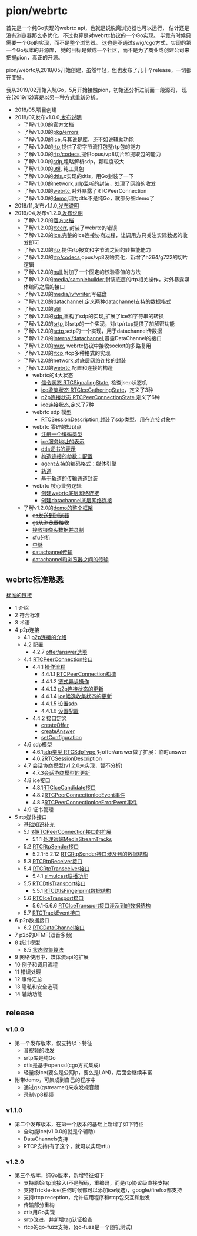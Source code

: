 # pion/webrtc

首先是一个纯Go实现的webrtc api，也就是说脱离浏览器也可以运行，
估计还是没有浏览器那么多优化，不过也算是对webrtc协议的一个Go实现。
毕竟有时候只需要一个Go的实现，而不是整个浏览器。
这也是不通过swig/cgo方式，实现的第一个Go版本的开源库，
她的目标是做成一个社区，而不是为了商业或创建公司来把握pion，真正的开源。

pion/webrtc从2018/05开始创建，虽然年轻，但也发布了几十个release，一切都在变好。

我从2019/02开始入坑Go，5月开始接触pion，初始还分析过前面一段源码，
现在(2019/12)算是以另一种方式重新分析。

- 2018/05,项目创建
- 2018/07,发布v1.0.0,[发布说明](#v1.0.0)
  - 了解v1.0.0的[官方文档](/webrtc/v1.0.0-001.md)
  - 了解v1.0.0的[pkg/errors](/webrtc/v1.0.0-002.md)
  - 了解v1.0.0的[ice](/webrtc/v1.0.0-003.md),与其说是库，还不如说辅助功能
  - 了解v1.0.0的[rtp](/webrtc/v1.0.0-004.md),提供了将字节流打包整rtp包的能力
  - 了解v1.0.0的[rtp/codecs](/webrtc/v1.0.0-005.md),提供opus/vp8切片和提取包的能力
  - 了解v1.0.0的[sdp](/webrtc/v1.0.0-006.md),粗略解析sdp，颗粒度较大
  - 了解v1.0.0的[util](/webrtc/v1.0.0-007.md), 纯工具包
  - 了解v1.0.0的[dtls](/webrtc/v1.0.0-008.md),c实现的dtls，用Go封装了一下
  - 了解v1.0.0的[network](/webrtc/v1.0.0-009.md),udp监听的封装，处理了网络的收发
  - 了解v1.0.0的[webrtc](/webrtc/v1.0.0-010.md),对外暴露了RTCPeerConnection
  - 了解v1.0.0的[demo](/webrtc/v1.0.0-011.md),因为dtls不是纯Go，就部分细demo了
- 2018/11,发布v1.1.0,[发布说明](#v1.1.0)
- 2019/04,发布v1.2.0,[发布说明](#v1.2.0)
  - 了解v1.2.0的[官方文档](/webrtc/v1.2.0-000.md)
  - 了解v1.2.0的[rtcerr](/webrtc/v1.2.0-001.md), 封装了webrtc的错误
  - 了解v1.2.0的[ice](/webrtc/v1.2.0-002.md),完整的ice连接协商过程，让调用方只关注实际数据的收发即可
  - 了解v1.2.0的[rtp](/webrtc/v1.2.0-003.md),提供rtp报文和字节流之间的转换能能力
  - 了解v1.2.0的[rtp/codecs](/webrtc/v1.2.0-004.md),opus/vp8没啥变化，新增了h264/g722的切片逻辑
  - 了解v1.2.0的[null](/webrtc/v1.2.0-005.md),附加了一个固定的校验零值的方法
  - 了解v1.2.0的[media/samplebuilder](/webrtc/v1.2.0-006.md),封装底层的rtp相关操作，对外暴露媒体编码之后的接口
  - 了解v1.2.0的[media/ivfwriter](/webrtc/v1.2.0-007.md),写磁盘
  - 了解v1.2.0的[datachannel](/webrtc/v1.2.0-008.md),定义两种datachannel支持的数据格式
  - 了解v1.2.0的[util](/webrtc/v1.2.0-009.md)
  - 了解v1.2.0的[sdp](/webrtc/v1.2.0-010.md),重构了sdp的实现,扩展了ice和字符串的转换
  - 了解v1.2.0的[srtp](/webrtc/v1.2.0-011.md),对srtp的一个实现，对rtp/rtcp提供了加解密功能
  - 了解v1.2.0的[sctp](/webrtc/v1.2.0-012.md),sctp的一个实现，用于datachannel传数据
  - 了解v1.2.0的[internal/datachannel](/webrtc/v1.2.0-013.md),暴露DataChannel的接口
  - 了解v1.2.0的[mux](/webrtc/v1.2.0-014.md), webrtc协议中接收socket的多路复用
  - 了解v1.2.0的[rtcp](/webrtc/v1.2.0-015.md),rtcp多种格式的实现
  - 了解v1.2.0的[network](/webrtc/v1.2.0-016.md),对底层网络连接的封装
  - 了解v1.2.0的[webrtc](/webrtc/v1.2.0-017.md),配置和连接的构造
    - webrtc的4大状态
      - [信令状态 RTCSignalingState](/webrtc/v1.2.0-018.md), 检查jsep状态机
      - [ice收集状态 RTCIceGatheringState](/webrtc/v1.2.0-019.md)，定义了3种
      - [p2p连接状态 RTCPeerConnectionState](/webrtc/v1.2.0-020.md),定义了6种
      - [ice连接状态](/webrtc/v1.2.0-021.md),定义了7种
    - webrtc sdp 模型
      - [RTCSessionDescription](/webrtc/v1.2.0-041.md),封装了sdp类型，用在连接对象中
    - webrtc 零碎的知识点
      - [注册一个编码类型](/webrtc/v1.2.0-032.md)
      - [ice服务地址的表示](/webrtc/v1.2.0-035.md)
      - [dtls证书的表示](/webrtc/v1.2.0-036.md)
      - [构造连接的参数：配置](/webrtc/v1.2.0-037.md)
      - [agent支持的编码格式：媒体引擎](/webrtc/v1.2.0-038.md)
      - [轨道](/webrtc/v1.2.0-039.md)
      - [基于轨道的传输通道封装](/webrtc/v1.2.0-040.md)
    - webrtc 核心业务逻辑
      - [创建webrtc底层网络连接](/webrtc/v1.2.0-033.md)
      - [创建datachannel底层网络连接](/webrtc/v1.2.0-034.md)
  - 了解v1.2.0的[demo的整个框架](/webrtc/v1.2.0-024.md)
    - ~~[gs发送到浏览器](/webrtc/v1.2.0-025.md)~~
    - ~~[gs从浏览器接收](/webrtc/v1.2.0-026.md)~~
    - [接收摄像头数据并录制](/webrtc/v1.2.0-027.md)
    - [sfu分析](/webrtc/v1.2.0-028.md)
    - [中继](/webrtc/v1.2.0-029.md)
    - [datachannel传输](/webrtc/v1.2.0-030.md)
    - [datachannel和浏览器之间的传输](/webrtc/v1.2.0-031.md)

## webrtc标准熟悉

[标准的链接](https://www.w3.org/TR/webrtc/)

- 1 介绍
- 2 符合标准
- 3 术语
- 4 p2p连接
  - 4.1 [p2p连接的介绍](/webrtc/spec/p2p-connection-introduction.md)
  - 4.2 配置
    - 4.2.7 [offer/answer选项](/webrtc/spec/offer-answer-options.md)
  - 4.4 [RTCPeerConnection接口](/webrtc/spec/RTCPeerConnection-interface.md)
    - 4.4.1 [操作流程](/webrtc/spec/RTCPeerConnection-operation.md)
      - 4.4.1.1 [RTCPeerConnection构造](/webrtc/spec/RTCPeerConnection-constructor.md)
      - 4.4.1.2 [链式异步操作](/webrtc/spec/RTCPeerConnection-chain-asynchronous-operation.md)
      - 4.4.1.3 [p2p连接状态的更新](/webrtc/spec/RTCPeerConnection-update-connection-state.md)
      - 4.4.1.4 [ice候选收集状态的更新](/webrtc/spec/RTCPeerConnection-update-ice-gathering-state.md)
      - 4.4.1.5 [设置sdp](/webrtc/spec/RTCPeerConnection-set-sdp.md)
      - 4.4.1.6 [设置配置](/webrtc/spec/RTCPeerConnection-set-configuration-flow.md)
    - 4.4.2 接口定义
      - [createOffer](/webrtc/spec/RTCPeerConnection-create-offer.md)
      - [createAnswer](/webrtc/spec/RTCPeerConnection-create-answer.md)
      - [setConfiguration](/webrtc/spec/RTCPeerConnection-set-configuration.md)
  - 4.6 sdp模型
    - 4.6.1[sdp类型 RTCSdpType](/webrtc/v1.2.0-022.md),对offer/answer做了扩展：临时answer
    - 4.6.2[RTCSessionDescription](/webrtc/v1.2.0-023.md)
  - 4.7 会话协商模型(v1.2.0未实现，暂不分析)
    - 4.7.3[会话协商模型的更新](/webrtc/v1.2.0-056.md)
  - 4.8 ice接口
    - 4.8.1[RTCIceCandidate接口](/webrtc/v1.2.0-057.md)
    - 4.8.2[RTCPeerConnectionIceEvent事件](/webrtc/v1.2.0-058.md)
    - 4.8.3[RTCPeerConnectionIceErrorEvent事件](/webrtc/v1.2.0-059.md)
  - 4.9 证书管理
- 5 rtp媒体接口
  - [基础知识补充](/webrtc/v1.2.0-042.md)
  - 5.1 [对RTCPeerConnection接口的扩展](/webrtc/v1.2.0-043.md)
    - 5.1.1 [处理远端MediaStreamTracks](/webrtc/v1.2.0-044.md)
  - 5.2 [RTCRtpSender接口](/webrtc/v1.2.0-045.md)
    - 5.2.1-5.2.12 [RTCRtpSender接口涉及到的数据结构](/webrtc/v1.2.0-047.md)
  - 5.3 [RTCRtpReceiver接口](/webrtc/v1.2.0-048.md)
  - 5.4 [RTCRtpTransceiver接口](/webrtc/v1.2.0-049.md)
    - 5.4.1 [simulcast联播功能](/webrtc/v1.2.0-050.md)
  - 5.5 [RTCDtlsTransport接口](/webrtc/v1.2.0-051.md)
    - 5.5.1 [RTCDtlsFingerprint数据结构](/webrtc/v1.2.0-052.md)
  - 5.6 [RTCIceTransport接口](/webrtc/v1.2.0-053.md)
    - 5.6.1-5.6.6 [RTCIceTransport接口涉及到的数据结构](/webrtc/v1.2.0-054.md)
  - 5.7 [RTCTrackEvent接口](/webrtc/v1.2.0-055.md)
- 6 p2p数据接口
  - 6.2 [RTCDataChannel接口](/webrtc/v1.2.0-060.md)
- 7 p2p的DTMF(双音多频)
- 8 统计模型
  - 8.5 [状态收集算法](/webrtc/v1.2.0-046.md)
- 9 网络使用中，媒体流api的扩展
- 10 例子和调用流程
- 11 错误处理
- 12 事件汇总
- 13 隐私和安全选项
- 14 辅助功能

## release

### v1.0.0

- 第一个发布版本，仅支持以下特征
  - 音视频的收发
  - srtp库是纯Go
  - dtls是基于openssl(cgo方式集成)
  - 轻量级ice(要么是公网ip，要么是LAN)，后面会继续丰富
- 附带demo，可集成到自己的程序中
  - 通过gs(gstreamer)来收发视音频
  - 录制vp8视频

### v1.1.0

- 第二个发布版本，在第一个版本的基础上新增了如下特征
  - 全功能ice(v1.0.0的就是个辅助)
  - DataChannels支持
  - RTCP支持(有了这个，就可以实现sfu)

### v1.2.0

- 第三个版本，纯Go版本，新增特征如下
  - 支持原始rtp流接入(不是解码，重编码，而是rtp协议级直接支持)
  - 支持Trickle-ice(任何时候都可以添加ice候选)，google/firefox都支持
  - 支持rtcp reception，允许应用程序和rtcp包交互和触发
  - 传输部分重构
  - dtls用Go实现
  - srtp改进，并新增tag认证检查
  - rtcp的go-fuzz支持，(go-fuzz是一个随机测试)
